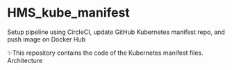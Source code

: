 # HMS_kube_manifest
Setup pipeline using CircleCI, update GitHub Kubernetes manifest repo, and push image on Docker Hub

✨This repository contains the code of the Kubernetes manifest files.
Architecture

